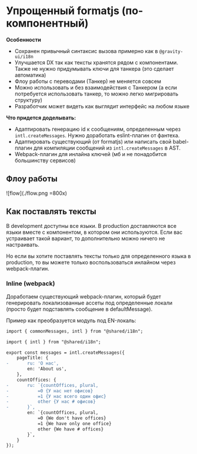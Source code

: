 # Упрощенный formatjs (по-компонентный)

**Особенности**

- Сохранен привычный синтаксис вызова примерно как в `@gravity-ui/i18n`
- Улучшается DX так как тексты хранятся рядом с компонентами. Также не нужно придумывать ключи для танкера (это сделает автоматика)
- Флоу работы с переводами (Танкер) не меняется совсем
- Можно использовать и без взаимодействия с Танкером (а если потребуется использовать танкер, то можно легко мигрировать структуру)
- Разработчик может видеть как выглядит интерфейс на любом языке

**Что придется доделывать:**

- Адаптировать генерацию id к сообщениям, определенным через `intl.createMessages`. Нужно доработать eslint-плагин от фантеха.
- Адаптировать существующий (от formatjs) или написать свой babel-плагин для компиляции сообщений из `intl.createMessages` в AST.
- Webpack-плагин для инлайна ключей (мб и не понадобится большинству сервисов)

## Флоу работы

![flow](./flow.png =800x)

## Как поставлять тексты

В development доступны все языки.
В production доставляются все языки вместе с компонентом, в котором они используются. Если вас устраивает такой вариант, то дополнительно можно ничего не настраивать.

Но если вы хотите поставлять тексты только для определенного языка в production, то вы можете только воспользоваться инлайном через webpack-плагин.

### Inline (webpack)

Доработаем существующий webpack-плагин, который будет генерировать локализованные ассеты под определенные локали (просто будет подставлять сообщение в defaultMessage).

Пример как преобразуется модуль под EN-локаль:

```diff
import { commonMessages, intl } from "@shared/i18n";

import { intl } from "@shared/i18n";

export const messages = intl.createMessages({
    pageTitle: {
-       ru: 'О нас',
        en: 'About us',
    },
    countOffices: {
-       ru: `{countOffices, plural,
-           =0 {У нас нет офисов}
-           =1 {У нас всего один офис}
-           other {У нас # офисов}
-       }`,
        en: `{countOffices, plural,
            =0 {We don't have offices}
            =1 {We have only one office}
            other {We have # offices}
        }`,
    }
});
```
